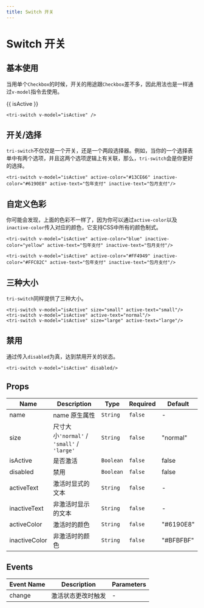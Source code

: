 ```yaml
---
title: Switch 开关
---
```


<script>
export default {
  data() {
    return {
      isActive: false,
    }
  },
}
</script>

# Switch 开关

## 基本使用

当用单个`Checkbox`的时候，开关的用途跟`Checkbox`差不多，因此用法也是一样通过`v-model`指令去使用。

<tri-switch v-model="isActive" />{{ isActive }}

```vue
<tri-switch v-model="isActive" />
```

## 开关/选择

`tri-switch`不仅仅是一个开关，还是一个两段选择器。例如，当你的一个选择表单中有两个选项，并且这两个选项逻辑上有关联，那么，`tri-switch`会是你更好的选择。

<tri-switch v-model="isActive" active-color="#13CE66" inactive-color="#6190E8" active-text="包年支付" inactive-text="包月支付"/>

```vue
<tri-switch v-model="isActive" active-color="#13CE66" inactive-color="#6190E8" active-text="包年支付" inactive-text="包月支付"/>
```

## 自定义色彩

你可能会发现，上面的色彩不一样了，因为你可以通过`active-color`以及`inactive-color`传入对应的颜色，它支持CSS中所有的颜色制式。

<tri-switch v-model="isActive" active-color="blue" inactive-color="yellow" active-text="包年支付" inactive-text="包月支付"/>
<tri-switch v-model="isActive" active-color="#FF4949" inactive-color="#FFC82C" active-text="包年支付" inactive-text="包月支付"/>

```vue
<tri-switch v-model="isActive" active-color="blue" inactive-color="yellow" active-text="包年支付" inactive-text="包月支付"/>

<tri-switch v-model="isActive" active-color="#FF4949" inactive-color="#FFC82C" active-text="包年支付" inactive-text="包月支付"/>
```

## 三种大小

`tri-switch`同样提供了三种大小。

<tri-switch v-model="isActive" size="small" active-text="small"/>
<tri-switch v-model="isActive" active-text="normal"/>
<tri-switch v-model="isActive" size="large" active-text="large"/>

```vue
<tri-switch v-model="isActive" size="small" active-text="small"/>
<tri-switch v-model="isActive" active-text="normal"/>
<tri-switch v-model="isActive" size="large" active-text="large"/>
```

## 禁用

通过传入`disabled`为真，达到禁用开关的状态。

<tri-switch v-model="isActive" disabled/>

```vue
<tri-switch v-model="isActive" disabled/>
```

## Props

<!-- @vuese:tri-switch:props:start -->
|Name|Description|Type|Required|Default|
|---|---|---|---|---|
|name|name 原生属性|`String`|`false`|-|
|size|尺寸大小`'normal'` / `'small'` / `'large'`|`String`|`false`|"normal"|
|isActive|是否激活|`Boolean`|`false`|false|
|disabled|禁用|`Boolean`|`false`|false|
|activeText|激活时显式的文本|`String`|`false`|-|
|inactiveText|非激活时显示的文本|`String`|`false`|-|
|activeColor|激活时的颜色|`String`|`false`|"#6190E8"|
|inactiveColor|非激活时的颜色|`String`|`false`|"#BFBFBF"|

<!-- @vuese:tri-switch:props:end -->


## Events

<!-- @vuese:tri-switch:events:start -->
|Event Name|Description|Parameters|
|---|---|---|
|change|激活状态更改时触发|-|

<!-- @vuese:tri-switch:events:end -->
